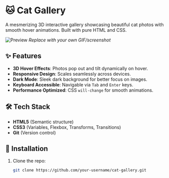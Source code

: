 # 🐱 Cat Gallery  

A mesmerizing 3D interactive gallery showcasing beautiful cat photos with smooth hover animations. Built with pure HTML and CSS.  

![Preview](https://user-images.githubusercontent.com/your-username/your-repo/main/preview.gif) *Replace with your own GIF/screenshot*  

## ✨ Features  
- **3D Hover Effects**: Photos pop out and tilt dynamically on hover.  
- **Responsive Design**: Scales seamlessly across devices.  
- **Dark Mode**: Sleek dark background for better focus on images.  
- **Keyboard Accessible**: Navigable via `Tab` and `Enter` keys.  
- **Performance Optimized**: CSS `will-change` for smooth animations.  

## 🛠️ Tech Stack  
- **HTML5** (Semantic structure)  
- **CSS3** (Variables, Flexbox, Transforms, Transitions)  
- **Git** (Version control)  

## 🚀 Installation  
1. Clone the repo:  
   ```bash
   git clone https://github.com/your-username/cat-gallery.git
